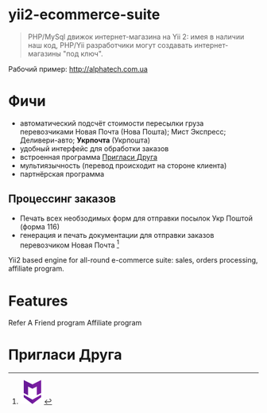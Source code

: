 # yii2-ecommerce-suite

> PHP/MySql движок интернет-магазина на Yii 2: имея в наличии наш код, PHP/Yii разработчики могут создавать интернет-магазины "под ключ". 

Рабочий пример: http://alphatech.com.ua 

# Фичи

* автоматический подсчёт стоимости пересылки груза перевозчиками Новая Почта (Нова Пошта); Мист Экспресс; Деливери-авто; **Укрпочта** (Укрпошта)
* удобный интерфейс для обработки заказов
* встроенная программа [Пригласи Друга](#Пригласи-Друга)
* мультиязычность (перевод происходит на стороне клиента)
* партнёрская программа 


## Процессинг заказов

* Печать всех необзодимых форм для отправки посылок Укр Поштой (форма 116)
* генерация и печать документации для отправки заказов перевозчиком Новая Почта [^screen10001]

Yii2 based engine for all-round e-commerce suite: sales, orders processing, affiliate program.


# Features

Refer A Friend program
Affiliate program


# Пригласи Друга

[^1]: Footnote definitions

[^screen10001]: ![screen10001](https://github.com/adam-p/markdown-here/raw/master/src/common/images/icon48.png)



